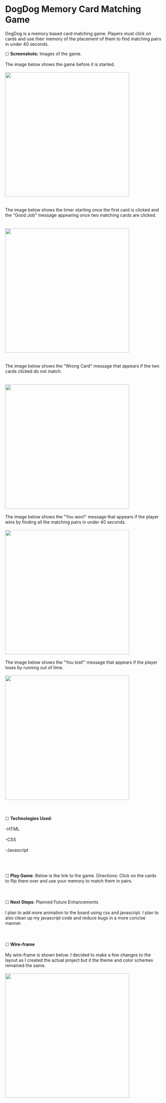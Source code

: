 # DogDog Memory Card Matching Game
 DogDog is a memory based card matching game. Players must click on cards and use their memory of the placement of them to find matching pairs in under 40 seconds. 
  
  ☐ **Screenshots:** Images of the game.
  <br></br>
  The image below shows the game before it is started.
  <br></br>
<img src="https://i.imgur.com/vkLbJLn.png" width="400">
  <br></br>  
  The image below shows the timer starting once the first card is clicked and the "Good Job" message appearing once two matching cards are clicked.
  <br></br>  
  <img src="https://i.imgur.com/iYDjAh4.png" width="400"> 
  <br></br>  
  The image below shows the "Wrong Card" message that appears if the two cards clicked do not match. 
  <br></br>  
  <img src="https://i.imgur.com/vM0oWQa.png" width="400">
  <br></br> 
  The image below shows the "You won!" message that appears if the player wins by finding all the matching pairs in under 40 seconds.
  <br></br> 
  <img src="https://i.imgur.com/7vkbPmB.png" width="400">
  <br></br>
  The image below shows the "You lost!" message that appears if the player loses by running out of time.
  <br></br>
  <img src="https://i.imgur.com/6dDIWMh.png" width="400">
  <br></br>
  <br></br>
 ☐ **Technologies Used**:
<br></br>
-HTML
<br></br>
-CSS
<br></br>
-Javascript
<br></br>
<br></br>
  
  ☐ **Play Game**: Below is the link to the game. Directions: Click on the cards to flip them over and use your memory to match them in pairs.
  <br></br>
  <br></br>
  ☐ **Next Steps**: Planned Future Enhancements
  <br></br>
  I plan to add more animation to the board using css and javascript. I plan to also clean up my javascript code and reduce bugs in a more concise manner. 
<br></br>
<br></br>
☐ **Wire-frame**
 <br></br>
 My wire-frame is shown below. I decided to make a few changes to the layout as I created the actual project but it the theme and color schemes remained the same.
<br></br>
<img src="https://i.imgur.com/GDRpT8n.png" width="400">


 
